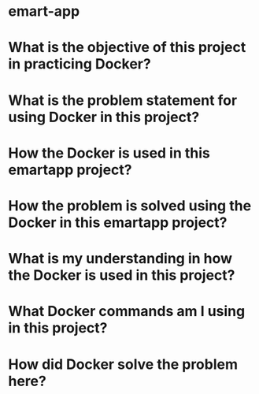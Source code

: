 # emart-app

# What is the objective of this project in practicing Docker?

# What is the problem statement for using Docker in this project?

# How the Docker is used in this emartapp project?

# How the problem is solved using the Docker in this emartapp project?

# What is my understanding in how the Docker is used in this project?

# What Docker commands am I using in this project?

# How did Docker solve the problem here?

